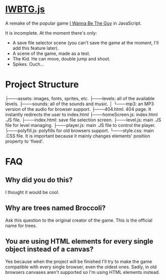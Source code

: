 # [IWBTG.js](https://pggamer2.github.io/IWBTG.js/)
A remake of the popular game [I Wanna Be The Guy](https://iwbtg.kayin.moe/) in JavaScript.

It is incomplete. At the moment there's only:
- A save file selector scene (you can't save the game at the moment, I'll add this feature later).
- A scene of the game, made as a test.
- The Kid. He can move, double jump and shoot.
- Spikes. Ouch...

# Project Structure
├───assets: images, fonts, sprites, etc.
├───levels: all of the available levels.
├───sounds: all of the sounds and music.
│   └───mp3: an MP3 version of the audio for browser support.
├───404.html: 404 page. It instantly redirects the user to index.html
├───homeScreen.js: index.html .JS file.
├───index.html: save file selection screen.
├───level.js: main .JS file for level managing.
├───player.js: main .JS file to control the player.
├───polyfill.js: polyfills for old browsers support.
└───style.css: main .CSS file. It is important because it mainly changes elements' position property to 'fixed'.

# FAQ

## Why did you do this?
I thought it would be cool.

## Why are trees named Broccoli?
Ask this question to the original creator of the game. This is the official name for trees.

## You are using HTML elements for every single object instead of a canvas?
Yes because when the project will be finished I'll try to make the game compatible with every single browser, even the oldest ones.
Sadly, in old browsers canvases aren't supported so I'm using HTML elements instead.